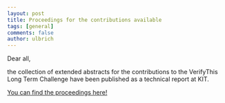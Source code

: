 ```yaml
---
layout: post
title: Proceedings for the contributions available
tags: [general]
comments: false
author: ulbrich
---
```


Dear all,

the collection of extended abstracts for the contributions to the
VerifyThis Long Term Challenge have been published as a technical
report at KIT.

[You can find the proceedings here!](https://publikationen.bibliothek.kit.edu/1000119426)
